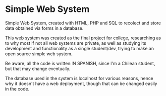# Simple Web System
 Simple Web System, created with HTML, PHP and SQL to recolect and store data obtained via forms in a database.

 This web system was created as the final project for college, researching as to why most if not all web systems are private, as well as studying its
 development and functionality as a single student/dev, trying to make an open source simple web system.

Be aware, all the code is written IN SPANISH, since I'm a Chilean student, but that may change eventually.

The database used in the system is localhost for various reasons, hence why it doesn't have a web deployment, though that can be changed easily in the code.

